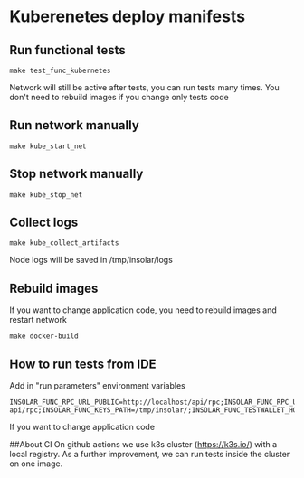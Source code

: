 # Kuberenetes deploy manifests

## Run functional tests
```
make test_func_kubernetes
```
Network will still be active after tests, you can run tests many times.
You don't need to rebuild images if you change only tests code

## Run network manually
```
make kube_start_net
```

## Stop network manually
```
make kube_stop_net
```

## Collect logs
```
make kube_collect_artifacts
```
Node logs will be saved in /tmp/insolar/logs

## Rebuild images
If you want to change application code, you need to rebuild images and restart network
```
make docker-build
```

## How to run tests from IDE
Add in "run parameters" environment variables
```
INSOLAR_FUNC_RPC_URL_PUBLIC=http://localhost/api/rpc;INSOLAR_FUNC_RPC_URL=http://localhost/admin-api/rpc;INSOLAR_FUNC_KEYS_PATH=/tmp/insolar/;INSOLAR_FUNC_TESTWALLET_HOST=localhost
```
If you want to change application code

##About CI
On github actions we use k3s cluster (https://k3s.io/) with a local registry.
As a further improvement, we can run tests inside the cluster on one image.